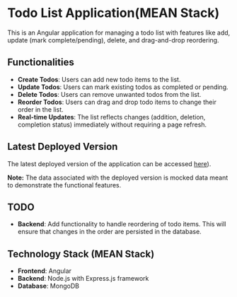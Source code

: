 # Todo List Application(MEAN Stack)

This is an Angular application for managing a todo list with features like add, update (mark complete/pending), delete, and drag-and-drop reordering.

## Functionalities

- **Create Todos**: Users can add new todo items to the list.
- **Update Todos**: Users can mark existing todos as completed or pending.
- **Delete Todos**: Users can remove unwanted todos from the list.
- **Reorder Todos**: Users can drag and drop todo items to change their order in the list.
- **Real-time Updates**: The list reflects changes (addition, deletion, completion status) immediately without requiring a page refresh.

## Latest Deployed Version
The latest deployed version of the application can be accessed [here](https://node-todo-ohta.onrender.com)).

**Note:** The data associated with the deployed version is mocked data meant to demonstrate the functional features.

## TODO
- **Backend**: Add functionality to handle reordering of todo items. This will ensure that changes in the order are persisted in the database.
  
## Technology Stack (MEAN Stack)

- **Frontend**: Angular
- **Backend**: Node.js with Express.js framework
- **Database**: MongoDB
